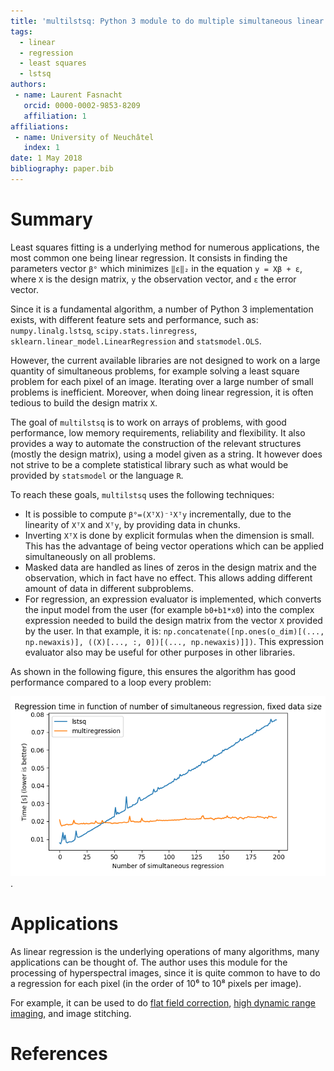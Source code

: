 ```yaml
---
title: 'multilstsq: Python 3 module to do multiple simultaneous linear regressions'
tags:
  - linear
  - regression
  - least squares
  - lstsq
authors:
 - name: Laurent Fasnacht
   orcid: 0000-0002-9853-8209
   affiliation: 1
affiliations:
 - name: University of Neuchâtel
   index: 1
date: 1 May 2018
bibliography: paper.bib
---
```


# Summary

Least squares fitting is a underlying method for numerous applications, the most common one being linear regression. It consists in finding the parameters vector ``β°`` which minimizes ``‖ε‖₂`` in the equation ``y = Xβ + ε``, where `X` is the design matrix, `y` the observation vector, and `ε` the error vector.

Since it is a fundamental algorithm, a number of Python 3 implementation exists, with different feature sets and performance, such as:  `numpy.linalg.lstsq`, `scipy.stats.linregress`, `sklearn.linear_model.LinearRegression` and `statsmodel.OLS`.

However, the current available libraries are not designed to work on a large quantity of simultaneous problems, for example solving a least square problem for each pixel of an image. Iterating over a large number of small problems is inefficient. Moreover, when doing linear regression, it is often tedious to build the design matrix `X`.

The goal of `multilstsq` is to work on arrays of problems, with good performance, low memory requirements, reliability and flexibility. It also provides a way to automate the construction of the relevant structures (mostly the design matrix), using a model given as a string. It however does not strive to be a complete statistical library such as what would be provided by `statsmodel` or the language `R`.

To reach these goals, `multilstsq` uses the following techniques:

- It is possible to compute ``β°=(XᵀX)⁻¹Xᵀy`` incrementally, due to the linearity of ``XᵀX`` and ``Xᵀy``, by providing data in chunks.
- Inverting ``XᵀX`` is done by explicit formulas when the dimension is small. This has the advantage of being vector operations which can be applied simultaneously on all problems.
- Masked data are handled as lines of zeros in the design matrix and the observation, which in fact have no effect. This allows adding different amount of data in different subproblems.
- For regression, an expression evaluator is implemented, which converts the input model from the user (for example `b0+b1*x0`) into the complex expression needed to build the design matrix from the vector `X` provided by the user. In that example, it is: `np.concatenate([np.ones(o_dim)[(..., np.newaxis)], ((X)[..., :, 0])[(..., np.newaxis)]])`. This expression evaluator also may be useful for other purposes in other libraries.

As shown in the following figure, this ensures the algorithm has good performance compared to a loop every problem:

![Parallel performance of multilstsq, constant data size.](https://raw.githubusercontent.com/UniNE-CHYN/multilstsq/master/doc/benchmark.png).

# Applications

As linear regression is the underlying operations of many algorithms, many applications can be thought of. The author uses this module for the processing of hyperspectral images, since it is quite common to have to do a regression for each pixel (in the order of 10⁶ to 10⁸ pixels per image).

For example, it can be used to do [flat field correction](https://en.wikipedia.org/wiki/Flat-field_correction), [high dynamic range imaging](https://en.wikipedia.org/wiki/High-dynamic-range_imaging), and image stitching.

# References
